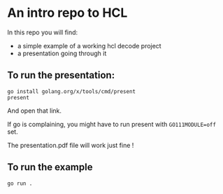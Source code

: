 # An intro repo to HCL

In this repo you will find:
* a simple example of a working hcl decode project
* a presentation going through it

## To run the presentation:

```shell-session
go install golang.org/x/tools/cmd/present
present
```
And open that link.

If go is complaining, you might have to run present with `GO111MODULE=off` set.

The presentation.pdf file will work just fine !

## To run the example

```
go run .
```
